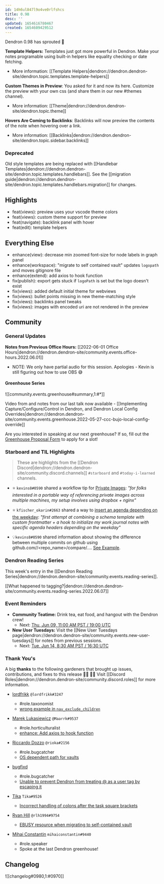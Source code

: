 ```yaml
---
id: 14h6ul847l9o4ve0rlfshcs
title: 0.98
desc: ''
updated: 1654616780467
created: 1654609429512
---
```


Dendron 0.98 has sprouted  🌱

**Template Helpers:** Templates just got more powerful in Dendron. Make your notes programable using built-in helpers like equality checking or date fetching. 
- More information: [[Template Helpers|dendron://dendron.dendron-site/dendron.topic.templates.template-helpers]]

**Custom Themes in Preview**: You asked for it and now its here. Customize the preview with your own css (and share them in our new #themes channel).
- More information: [[Theme|dendron://dendron.dendron-site/dendron.topic.theme]]

**Hovers Are Coming to Backlinks**: Backlinks will now preview the contents of the note when hovering over a link.
- More information: [[Backlinks|dendron://dendron.dendron-site/dendron.topic.sidebar.backlinks]]

### Deprecated 
Old style templates are being replaced with [[Handlebar Templates|dendron://dendron.dendron-site/dendron.topic.templates.handlebars]]. See the [[migration guide|dendron://dendron.dendron-site/dendron.topic.templates.handlebars.migration]] for changes.

## Highlights
- feat(views): preview uses your vscode theme colors  
- feat(views): custom theme support for preview 
- feat(navigate): backlink panel with hover
- feat(edit): template helpers 

## Everything Else
- enhance(view): decrease min zoomed font-size for node labels in graph panel
- enhance(workspace): "migrate to self contained vault" updates `logopath` and moves gitignore file 
- enhance(extend): add axios to hook function 
- fix(publish): export gets stuck if `logoPath` is set but the logo doesn't exist
- fix(views): added default initial theme for webviews
- fix(views): bullet points missing in new theme-matching style
- fix(views): backlinks panel tweaks
- fix(views): images with encoded uri are not rendered in the preview

## Community

### General Updates

**Notes from Previous Office Hours:** [[2022-06-01 Office Hours|dendron://dendron.dendron-site/community.events.office-hours.2022.06.01]]
- NOTE: We only have partial audio for this session. Apologies - Kevin is still figuring out how to use OBS 😅

#### Greenhouse Series

![[community.events.greenhouse#summary,1:#*]]

Video from and notes from our last talk now available - [[Implementing Capture/Configure/Control in Dendron, and Dendron Local Config Overrides|dendron://dendron.dendron-site/community.events.greenhouse.2022-05-27-ccc-bujo-local-config-override]]

Are you interested in speaking at our next greenhouse? If so, fill out the [Greenhouse Proposal Form](https://airtable.com/shrHMMl1NwefpM689?prefill_SurveyName=GreenhouseProposal&hide_SurveyName=true) to apply for a slot!

### Starboard and TIL Highlights
> These are highlights from the [[Dendron Discord|dendron://dendron.dendron-site/community.discord.channels]] `#starboard` and `#today-i-learned` channels.

- ⭐ `kevins8#0590` shared a workflow tip for [Private Images](https://kevinslin.com/notes/chwe5ewde3wfh09we9n1rfi): _"for folks interested in a portable way of referencing private images across multiple machines, my setup involves using dropbox + nginx"_
- ⭐ `kfischer_okarin#2663` shared a way to [insert an agenda depending on the weekday](https://kfischer-okarin.github.io/digital-garden/notes/bjccjlfn0yonezff3yhauoa/): _"first attempt at combining a schema template with custom frontmatter + a hook to initialize my work journal notes with specific agenda headers depending on the weekday"_

- 💡`kevins8#0590` shared information about showing the difference between multiple commits on github using github.com/<username>/<repo_name>/compare/<commit1>...<commit2>. [See Example](https://github.com/dendronhq/handbook/compare/6adc8f73e8abe060541d209daf5005dd730eb456..532f429bfdd9a293f7c1bbca3805c16ef84ea48f). 


### Dendron Reading Series

This week's entry in the [[Dendron Reading Series|dendron://dendron.dendron-site/community.events.reading-series]].

[[What happened to tagging?|dendron://dendron.dendron-site/community.events.reading-series.2022.06.07]]

### Event Reminders

- **Community Teatime:** Drink tea, eat food, and hangout with the Dendron crew!
    - Next: [Thu, Jun 09, 11:00 AM PST / 19:00 UTC](https://link.dendron.so/luma)
- **New User Tuesdays:** Visit the [[New User Tuesdays page|dendron://dendron.dendron-site/community.events.new-user-tuesdays]] for notes from previous sessions.
    - Next: [Tue, Jun 14, 8:30 AM PST / 16:30 UTC](https://link.dendron.so/luma)

### Thank You's

A big **thanks** to the following gardeners that brought up issues, contributions, and fixes to this release :man_farmer: :woman_farmer: 
Visit [[Discord Roles|dendron://dendron.dendron-site/community.discord.roles]] for more information.

- [lordfrikk]() `@lordfrikk#3247`
    - #role.taxonomist
    - [wrong example in `nav_exclude_children`](https://wiki.dendron.so/notes/4l0mnzhwcos8kdn5aif1we9/)

- [Marek Lukasiewicz](https://github.com/Maarrk) `@Maarrk#9537`
    - #role.horticulturalist
    - [enhance: Add axios to hook function](https://github.com/dendronhq/dendron/pull/3001)

- [Riccardo Dozzo](https://github.com/rioka) `@rioka#2156`
  - #role.bugcatcher
  - [OS dependent path for vaults](https://github.com/dendronhq/dendron/issues/3040)

- [bugfixd](https://github.com/bugfixd)
  - #role.bugcatcher
  - [Unable to prevent Dendron from treating @ as a user tag by escaping it](https://github.com/dendronhq/dendron/issues/3039)

- [Tika](https://github.com/SR--) `Tika#9526`
  - [Incorrect handling of colons after the task square brackets](https://github.com/dendronhq/dendron/issues/3037)
  
- [Ryan Hill](https://github.com/rlh1994) `@rlh1994#9754`
  - [EBUSY resource when migrating to self-contained vault](https://github.com/dendronhq/dendron/issues/3021)    

- [Mihai Constantin](https://github.com/mihaiconstantin) `mihaiconstantin#9440`
   - #role.speaker
   - Spoke at the last Dendron greenhouse!

## Changelog
![[changelog#0980,1:#0970]]
